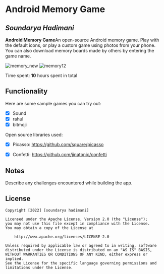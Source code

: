 ﻿# Android Memory Game

## *Soundarya Hadimani*

**Android Memory Game**An open-source Android memory game. Play with the default icons, or play a custom game using photos from your phone. You can also download memory boards made by others by entering the game name.

![memory_new](https://user-images.githubusercontent.com/76764479/205566629-173c8954-933b-4472-ba3f-0989fc684e84.gif)
![memory12](https://user-images.githubusercontent.com/76764479/205566935-3b28e37c-c0af-461a-a419-401000a57dac.gif)


Time spent: **10** hours spent in total

## Functionality

Here are some sample games you can try out:

* [x] Sound
* [x] rahul
* [x] bitmoji

Open source libraries used:
* [x] Picasso: https://github.com/square/picasso
* [x] Confetti: https://github.com/jinatonic/confetti


## Notes

Describe any challenges encountered while building the app.

## License

    Copyright [2022] [soundarya hadimani]

    Licensed under the Apache License, Version 2.0 (the "License");
    you may not use this file except in compliance with the License.
    You may obtain a copy of the License at

        http://www.apache.org/licenses/LICENSE-2.0

    Unless required by applicable law or agreed to in writing, software
    distributed under the License is distributed on an "AS IS" BASIS,
    WITHOUT WARRANTIES OR CONDITIONS OF ANY KIND, either express or implied.
    See the License for the specific language governing permissions and
    limitations under the License.
